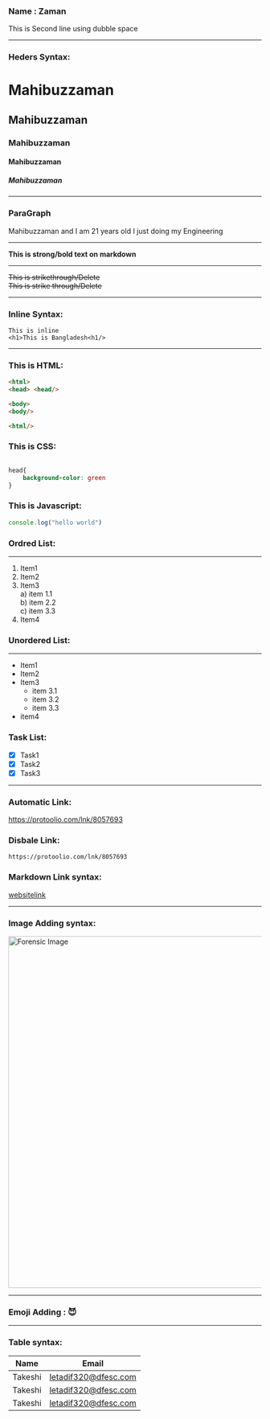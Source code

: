 <!---Markdown--->
### Name : Zaman<br/>
<!--You can use double space to create a new line.--> This is Second line using dubble space

---

### Heders Syntax:

# Mahibuzzaman
## Mahibuzzaman
### Mahibuzzaman
#### Mahibuzzaman
##### Mahibuzzaman

---

### ParaGraph
<p> Mahibuzzaman and I am 21 years old I just doing my Engineering <p/>

---

__This is strong/bold text on markdown__

---

<del>This is strikethrough/Delete </del>  
~~This is strike through/Delete~~

---

### Inline Syntax:

`This is inline`  
`<h1>This is Bangladesh<h1/>`  

---

### This is HTML: 

```html
<html>
<head> <head/>

<body>
<body/>

<html/>

```
### This is CSS:
```css

head{
    background-color: green
}
```
### This is Javascript:
```javascript
console.log("hello world")
```

### Ordred List:
---

1. Item1  
2. Item2  
3. Item3  
    a) item 1.1  
    b) item 2.2  
    c) item 3.3  
 4. Item4 


 ### Unordered List:
 ---
 - Item1
 - Item2
 - Item3  
    + item 3.1
    + item 3.2
    + item 3.3
- item4  

### Task List:

- [x] Task1
- [x] Task2
- [x] Task3  
---

### Automatic Link:
https://protoolio.com/lnk/8057693  

### Disbale Link:
`https://protoolio.com/lnk/8057693`  

### Markdown Link syntax:
[websitelink](https://protoolio.com/lnk/8057693)

---
### Image Adding syntax:  
<!--[Forensic](./images/129-1299685_kali-linux-wallpapers-4k.jpg)-->

<img src="images/129-1299685_kali-linux-wallpapers-4k.jpg" width="700" title="Forensic Image" >

---
### Emoji Adding : 😈

---

### Table syntax:
| Name | Email |
| ----- | ------|
| Takeshi | letadif320@dfesc.com |
| Takeshi | letadif320@dfesc.com |
| Takeshi | letadif320@dfesc.com

